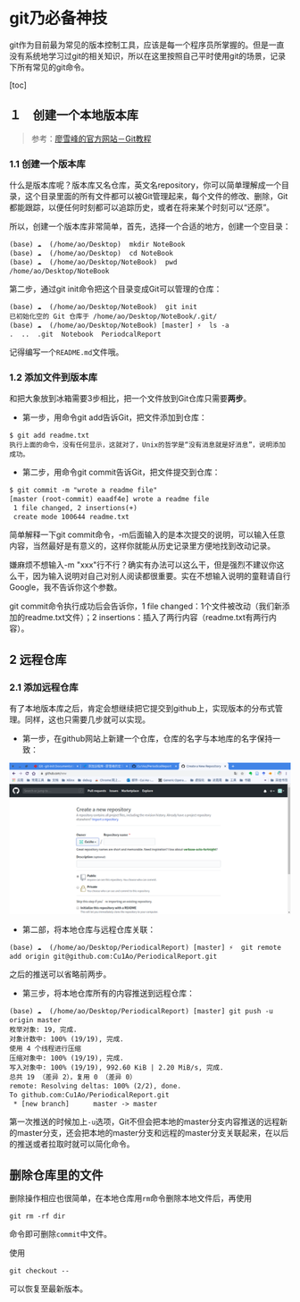 # git乃必备神技

git作为目前最为常见的版本控制工具，应该是每一个程序员所掌握的。但是一直没有系统地学习过git的相关知识，所以在这里按照自己平时使用git的场景，记录下所有常见的git命令。　

[toc]

## １　创建一个本地版本库
> 参考：[廖雪峰的官方网站－Git教程](https://www.liaoxuefeng.com/wiki/896043488029600/896827951938304)
### 1.1 创建一个版本库
什么是版本库呢？版本库又名仓库，英文名repository，你可以简单理解成一个目录，这个目录里面的所有文件都可以被Git管理起来，每个文件的修改、删除，Git都能跟踪，以便任何时刻都可以追踪历史，或者在将来某个时刻可以“还原”。

所以，创建一个版本库非常简单，首先，选择一个合适的地方，创建一个空目录：
```
(base) ☁  (/home/ao/Desktop)  mkdir NoteBook 
(base) ☁  (/home/ao/Desktop)  cd NoteBook 
(base) ☁  (/home/ao/Desktop/NoteBook)  pwd
/home/ao/Desktop/NoteBook
```
第二步，通过git init命令把这个目录变成Git可以管理的仓库：
```
(base) ☁  (/home/ao/Desktop/NoteBook)  git init 
已初始化空的 Git 仓库于 /home/ao/Desktop/NoteBook/.git/
(base) ☁  (/home/ao/Desktop/NoteBook) [master] ⚡  ls -a
.  ..  .git  Notebook  PeriodcalReport
```

记得编写一个`README.md`文件哦。

### 1.2 添加文件到版本库 

和把大象放到冰箱需要3步相比，把一个文件放到Git仓库只需要**两步**。

* 第一步，用命令git add告诉Git，把文件添加到仓库：
```
$ git add readme.txt
执行上面的命令，没有任何显示，这就对了，Unix的哲学是“没有消息就是好消息”，说明添加成功。
```
* 第二步，用命令git commit告诉Git，把文件提交到仓库：
```
$ git commit -m "wrote a readme file"
[master (root-commit) eaadf4e] wrote a readme file
 1 file changed, 2 insertions(+)
 create mode 100644 readme.txt
```
简单解释一下git commit命令，-m后面输入的是本次提交的说明，可以输入任意内容，当然最好是有意义的，这样你就能从历史记录里方便地找到改动记录。

嫌麻烦不想输入-m "xxx"行不行？确实有办法可以这么干，但是强烈不建议你这么干，因为输入说明对自己对别人阅读都很重要。实在不想输入说明的童鞋请自行Google，我不告诉你这个参数。

git commit命令执行成功后会告诉你，1 file changed：1个文件被改动（我们新添加的readme.txt文件）；2 insertions：插入了两行内容（readme.txt有两行内容）。

## 2 远程仓库
### 2.1 添加远程仓库
有了本地版本库之后，肯定会想继续把它提交到github上，实现版本的分布式管理。同样，这也只需要几步就可以实现。

* 第一步，在github网站上新建一个仓库，仓库的名字与本地库的名字保持一致：

![git1](./img/git1.png)

* 第二部，将本地仓库与远程仓库关联：

```
(base) ☁  (/home/ao/Desktop/PeriodicalReport) [master] ⚡  git remote add origin git@github.com:Cu1Ao/PeriodicalReport.git
```
之后的推送可以省略前两步。

* 第三步，将本地仓库所有的内容推送到远程仓库：

```
(base) ☁  (/home/ao/Desktop/PeriodicalReport) [master] git push -u origin master 
枚举对象: 19, 完成.
对象计数中: 100% (19/19), 完成.
使用 4 个线程进行压缩
压缩对象中: 100% (19/19), 完成.
写入对象中: 100% (19/19), 992.60 KiB | 2.20 MiB/s, 完成.
总共 19 （差异 2），复用 0 （差异 0）
remote: Resolving deltas: 100% (2/2), done.
To github.com:Cu1Ao/PeriodicalReport.git
 * [new branch]      master -> master
```

第一次推送的时候加上`-u`选项，Git不但会把本地的master分支内容推送的远程新的master分支，还会把本地的master分支和远程的master分支关联起来，在以后的推送或者拉取时就可以简化命令。

## 删除仓库里的文件

删除操作相应也很简单，在本地仓库用`rm`命令删除本地文件后，再使用

```
git rm -rf dir
```
命令即可删除`commit`中文件。

使用
```
git checkout --
```
可以恢复至最新版本。